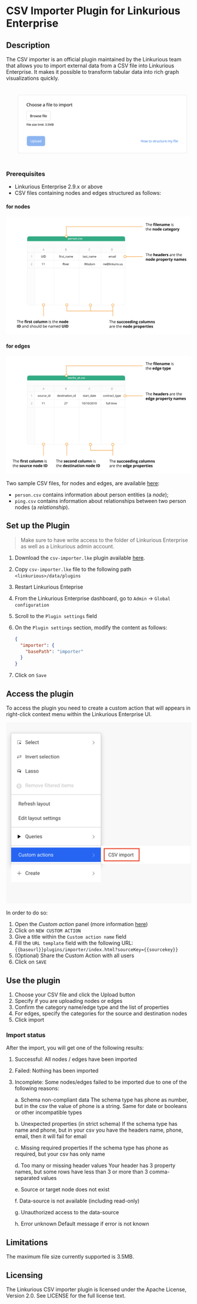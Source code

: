 # CSV Importer Plugin for Linkurious Enterprise

## Description
The CSV importer is an official plugin maintained by the Linkurious team that allows you to import
external data from a CSV file into Linkurious Enterprise. It makes it possible to transform tabular
data into rich graph visualizations quickly.

![](readme_assets/plugin.png)

### Prerequisites
- Linkurious Enterprise 2.9.x or above
- CSV files containing nodes and edges structured as follows:

#### for nodes

![](src/public/assets/img/node.png)

#### for edges

![](src/public/assets/img/edge.png)

Two sample CSV files, for nodes and edges, are available [here](https://github.com/Linkurious/lke-plugin-csv-importer/tree/master/sample%20csv):
- `person.csv` contains information about person entities (a *node*);
- `ping.csv` contains information about relationships between two person nodes (a *relationship*).

## Set up the Plugin

> Make sure to have write access to the folder of Linkurious Enterprise as well as a Linkurious admin account.

1. Download the `csv-importer.lke` plugin available [here](https://github.com/Linkurious/lke-plugin-csv-importer/releases/tag/v1.0.0).
2. Copy `csv-importer.lke` file to the following path `<linkurious>/data/plugins`
3. Restart Linkurious Enteprise
4. From the Linkurious Enterprise dashboard, go to `Admin` -> `Global configuration`
5. Scroll to the `Plugin settings` field
6. On the `Plugin settings` section, modify the content as follows:

    ```json
    {
      "importer": {
        "basePath": "importer"
      }
    }
    ```
7. Click on `Save`

## Access the plugin

To access the plugin you need to create a custom action that will appears in right-click context menu within the Linkurious 
Enterprise UI.

![](readme_assets/customaction.png)

In order to do so:

1. Open the *Custom action* panel (more information [here](https://doc.linkurio.us/user-manual/latest/custom-actions/#managing-custom-actions))
2. Click on `NEW CUSTOM ACTION`
3. Give a title within the `Custom action name` field
4. Fill the `URL template` field with the following URL: `{{baseurl}}plugins/importer/index.html?sourceKey={{sourcekey}}`
5. (Optional) Share the Custom Action with all users
6. Click on `SAVE`

## Use the plugin

1. Choose your CSV file and click the Upload button
2. Specify if you are uploading nodes or edges
3. Confirm the category name/edge type and the list of properties
7. For edges, specify the categories for the source and destination nodes
8. Click import

### Import status

After the import, you will get one of the following results:

1. Successful: All nodes / edges have been imported

2. Failed: Nothing has been imported

3. Incomplete: Some nodes/edges failed to be imported due to one of the following reasons:

   a. Schema non-compliant data
      The schema type has phone as number, but in the csv the value of phone is a string. Same for date or booleans or other incompatible types

   b. Unexpected properties (in strict schema)
      If the schema type has name and phone, but in your csv you have the headers name, phone, email, then it will fail for email

   c. Missing required properties
      If the schema type has phone as required, but your csv has only name

   d. Too many or missing header values
      Your header has 3 property names, but some rows have less than 3 or more than 3 comma-separated values

   e. Source or target node does not exist

   f. Data-source is not available (including read-only)

   g. Unauthorized access to the data-source

   h. Error unknown
      Default message if error is not known

## Limitations

The maximum file size currently supported is 3.5MB.

## Licensing
The Linkurious CSV importer plugin is licensed under the Apache License, Version 2.0. See LICENSE for the full license text.

